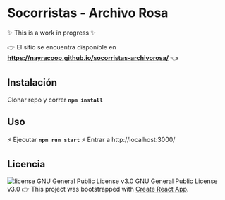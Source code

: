 # Socorristas - Archivo Rosa  

:sparkles: This is a work in progress :sparkles: 

:point_right: El sitio se encuentra disponible en **https://nayracoop.github.io/socorristas-archivorosa/** :point_left: 


## Instalación
Clonar repo y correr 
**`npm install`**
## Uso
 :zap: Ejecutar **`npm run start`**
 :zap: Entrar a http://localhost:3000/
## Licencia
<img src="https://img.shields.io/badge/license-GPL--3-brightgreen" alt="license GNU General Public License v3.0">   GNU General Public License v3.0
:point_right: This project was bootstrapped with [Create React App](https://github.com/facebook/create-react-app).
